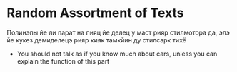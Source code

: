 # Random Assortment of Texts


Полинэпы йе ли парат на пияц йе делец у маст рияр стилмотора да, элэ йе кукез демиделецэ рияр кияк тамкйин ду стилсарк тихё

* You should not talk as if you know much about cars, unless you can explain the function of this part
